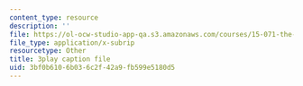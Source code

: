 ```yaml
---
content_type: resource
description: ''
file: https://ol-ocw-studio-app-qa.s3.amazonaws.com/courses/15-071-the-analytics-edge-spring-2017/3bf0b6106b036c2f42a9fb599e5180d5_Mge-sj1UVFM.srt
file_type: application/x-subrip
resourcetype: Other
title: 3play caption file
uid: 3bf0b610-6b03-6c2f-42a9-fb599e5180d5
---
```

